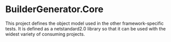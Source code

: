 # BuilderGenerator.Core #

This project defines the object model used in the other framework-specific tests. It is defined as a netstandard2.0 library so that it can be used with the widest variety of consuming projects.